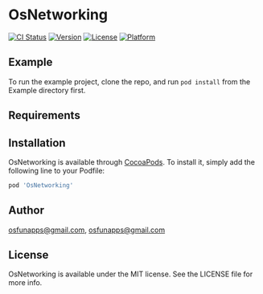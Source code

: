 # OsNetworking

[![CI Status](https://img.shields.io/travis/osfunapps@gmail.com/OsNetworking.svg?style=flat)](https://travis-ci.org/osfunapps@gmail.com/OsNetworking)
[![Version](https://img.shields.io/cocoapods/v/OsNetworking.svg?style=flat)](https://cocoapods.org/pods/OsNetworking)
[![License](https://img.shields.io/cocoapods/l/OsNetworking.svg?style=flat)](https://cocoapods.org/pods/OsNetworking)
[![Platform](https://img.shields.io/cocoapods/p/OsNetworking.svg?style=flat)](https://cocoapods.org/pods/OsNetworking)

## Example

To run the example project, clone the repo, and run `pod install` from the Example directory first.

## Requirements

## Installation

OsNetworking is available through [CocoaPods](https://cocoapods.org). To install
it, simply add the following line to your Podfile:

```ruby
pod 'OsNetworking'
```

## Author

osfunapps@gmail.com, osfunapps@gmail.com

## License

OsNetworking is available under the MIT license. See the LICENSE file for more info.
